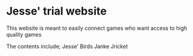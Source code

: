 # Jesse' trial website

This website is meant to easily connect games who want access to high quality games

The contents include;
 Jesse' Birds
 Janke
 Jricket
